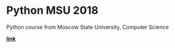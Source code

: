 # Python MSU 2018 
Python course from Moscow State University, Computer Science

__[link](http://uneex.ru/LecturesCMC/PythonIntro2018)__